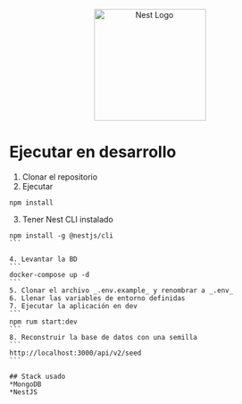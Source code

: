 <p align="center">
  <a href="http://nestjs.com/" target="blank"><img src="https://nestjs.com/img/logo-small.svg" width="200" alt="Nest Logo" /></a>
</p>

# Ejecutar en desarrollo

1. Clonar el repositorio
2. Ejecutar

```
npm install
```

3. Tener Nest CLI instalado

````
npm install -g @nestjs/cli
```

4. Levantar la BD
```
docker-compose up -d
```
5. Clonar el archivo _.env.example_ y renombrar a _.env_
6. Llenar las variables de entorno definidas
7. Ejecutar la aplicación en dev
```
npm rum start:dev
```
8. Reconstruir la base de datos con una semilla
```
http://localhost:3000/api/v2/seed
```

## Stack usado
*MongoDB
*NestJS
